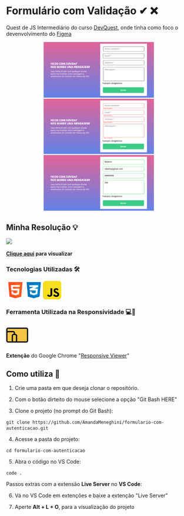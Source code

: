 # Formulário com Validação ✔ ❌

Quest de JS Intermediário do curso [DevQuest](https://devemdobro.com), onde tinha como foco o devenvolvimento do [Figma](https://www.figma.com/file/zBKnYG9UNdUiIr8ClQTWSG/DESAFIO---HTML%2FCSS%2FJS-INTERMEDIÁRIO?type=design&node-id=3-2&mode=design&t=BhLK0ne5IDKQx4HZ-0)

<div style="display: block; text-align: center;">
    <img src="./src/images/readme/design/normalInputs.png" style="max-width: 300px">
    <img src="./src/images/readme/design/wrongAllInputs.png" style="max-width: 300px">
    <img src="./src/images/readme/design/verifyAllInputs.png" style="max-width: 300px">
</div>

## Minha Resolução 💡

<img src="./src/images/readme/demo/formWithValidation.gif">

**[Clique aqui](https://amandameneghini.github.io/formulario-com-autenticacao/) para visualizar**

### Tecnologias Utilizadas 🛠

<div style="display: flex;">
    <img src="./src/images/readme/icons/logo-html-5-1536.png" style="max-width: 50px">
    <img src="./src/images/readme/icons/logo-css-3-2048.png" style="max-width: 50px">
    <img src="./src/images/readme/icons/javascript_icon_130900.png" style="max-width: 50px">
</div>

### Ferramenta Utilizada na Responsividade 💻📱 

<img src="./src/images/readme/icons/responsive viewer.png">
<br>

**Extenção** do Google Chrome "[Responsive Viewer](https://chromewebstore.google.com/detail/responsive-viewer/inmopeiepgfljkpkidclfgbgbmfcennb)" 

## Como utiliza 🤔

1. Crie uma pasta em que deseja clonar o repositório.

2. Com o botão dirteito do mouse selecione a opção "Git Bash HERE"

3. Clone o projeto (no prompt do Git Bash):

```
git clone https://github.com/AmandaMeneghini/formulario-com-autenticacao.git
```

4. Acesse a pasta do projeto:

```
cd formulario-com-autenticacao
```

5. Abra o código no VS Code:

```
code .
```

Passos extras com a extensão **Live Server** no **VS Code**:

6. Vá no VS Code em extenções e baixe a extenção "Live Server"

7. Aperte **Alt + L + O**, para a visualização do projeto